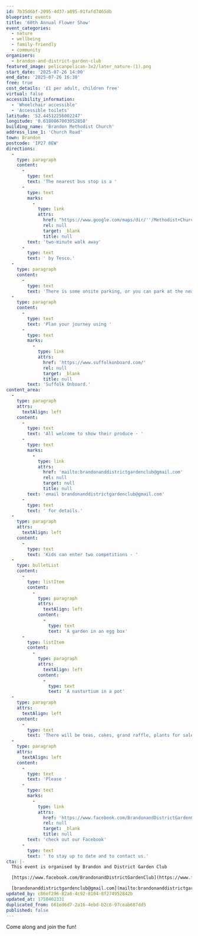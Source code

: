 ```yaml
---
id: 7b35d6bf-2095-4d37-a895-01fafd7465db
blueprint: events
title: '60th Annual Flower Show'
event_categories:
  - nature
  - wellbeing
  - family-friendly
  - community
organisers:
  - brandon-and-district-garden-club
featured_image: pelicanpelican-3x2/later_nature-(1).png
start_date: '2025-07-26 14:00'
end_date: '2025-07-26 16:30'
free: true
cost_details: '£1 per adult, children free'
virtual: false
accessibility_information:
  - 'Wheelchair accessible'
  - 'Accessible toilets'
latitude: '52.44512256002247'
longitude: '0.6180867003052858'
building_name: 'Brandon Methodist Church'
address_line_1: 'Church Road'
town: Brandon
postcode: 'IP27 0EW'
directions:
  -
    type: paragraph
    content:
      -
        type: text
        text: 'The nearest bus stop is a '
      -
        type: text
        marks:
          -
            type: link
            attrs:
              href: "https://www.google.com/maps/dir/''/Methodist+Church,+Brandon+IP27+0EW/@52.4446555,0.6177765,19.5z/data=!4m13!4m12!1m5!1m1!1s0x47d837334f30acd3:0x7c715c3b13254025!2m2!1d0.6175242!2d52.4444517!1m5!1m1!1s0x47d830cccb3625f9:0xcfd7125a4e92f213!2m2!1d0.6180511!2d52.44508?entry=ttu&g_ep=EgoyMDI1MDYxNS4wIKXMDSoASAFQAw%3D%3D"
              rel: null
              target: _blank
              title: null
        text: 'two-minute walk away'
      -
        type: text
        text: ' by Tesco.'
  -
    type: paragraph
    content:
      -
        type: text
        text: 'There is some onsite parking, or you can park at the nearby Tesco.'
  -
    type: paragraph
    content:
      -
        type: text
        text: 'Plan your journey using '
      -
        type: text
        marks:
          -
            type: link
            attrs:
              href: 'https://www.suffolkonboard.com/'
              rel: null
              target: _blank
              title: null
        text: 'Suffolk Onboard.'
content_area:
  -
    type: paragraph
    attrs:
      textAlign: left
    content:
      -
        type: text
        text: 'All welcome to show their produce - '
      -
        type: text
        marks:
          -
            type: link
            attrs:
              href: 'mailto:brandonanddistrictgardenclub@gmail.com'
              rel: null
              target: null
              title: null
        text: 'email brandonanddistrictgardenclub@gmail.com'
      -
        type: text
        text: ' for details.'
  -
    type: paragraph
    attrs:
      textAlign: left
    content:
      -
        type: text
        text: 'Kids can enter two competitions - '
  -
    type: bulletList
    content:
      -
        type: listItem
        content:
          -
            type: paragraph
            attrs:
              textAlign: left
            content:
              -
                type: text
                text: 'A garden in an egg box'
      -
        type: listItem
        content:
          -
            type: paragraph
            attrs:
              textAlign: left
            content:
              -
                type: text
                text: 'A nasturtium in a pot'
  -
    type: paragraph
    attrs:
      textAlign: left
    content:
      -
        type: text
        text: 'There will be teas, cakes, grand raffle, plants for sale and prizes.'
  -
    type: paragraph
    attrs:
      textAlign: left
    content:
      -
        type: text
        text: 'Please '
      -
        type: text
        marks:
          -
            type: link
            attrs:
              href: 'https://www.facebook.com/BrandonandDistrictGardenClub/'
              rel: null
              target: _blank
              title: null
        text: 'check out our Facebook'
      -
        type: text
        text: ' to stay up to date and to contact us.'
cta: |-
  This event is organised by Brandon and District Garden Club

  [https://www.facebook.com/BrandonandDistrictGardenClub](https://www.facebook.com/BrandonandDistrictGardenClub)

  [brandonanddistrictgardenclub@gmail.com](mailto:brandonanddistrictgardenclub@gmail.com)
updated_by: c86ef296-82a8-4c92-8104-8f274952842b
updated_at: 1750402331
duplicated_from: 661ed6d7-2a16-4ebd-b2c6-97ceab687dd5
published: false
---
```

Come along and join the fun!